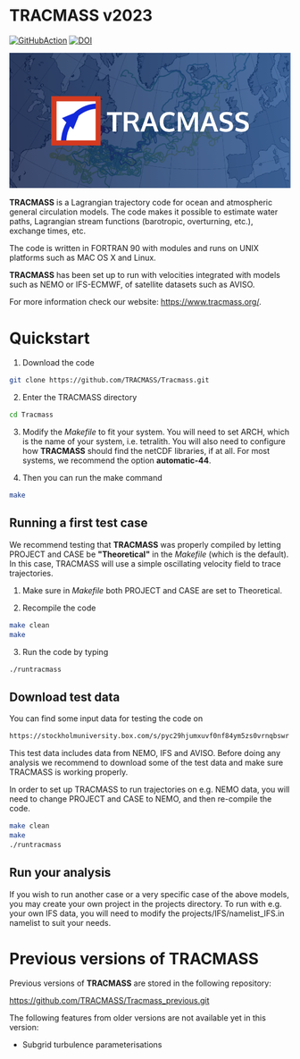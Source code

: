 TRACMASS v2023
=====================
[![GitHubAction](https://github.com/AitorAldama/Tracmass/workflows/Build%20and%20Test/badge.svg)](https://github.com/AitorAldama/Tracmass/workflows/Build%20and%20Test/badge.svg)  [![DOI](https://zenodo.org/badge/DOI/10.5281/zenodo.4337926.svg)](https://doi.org/10.5281/zenodo.4337926)

![Social logo](https://github.com/TRACMASS/tracmass.github.io/blob/version7/images/headers_footer/fig_socialimage.png)

**TRACMASS** is a Lagrangian trajectory code for ocean and atmospheric general circulation models. The code makes it possible to estimate water paths, Lagrangian stream functions (barotropic, overturning, etc.), exchange times, etc.

The code is written in FORTRAN 90 with modules and runs on UNIX platforms such as MAC OS X and Linux.

**TRACMASS** has been set up to run with velocities integrated with models such as NEMO or IFS-ECMWF, of satellite datasets such as AVISO.

For more information check our website: https://www.tracmass.org/.


Quickstart
==========

1. Download the code

```bash
git clone https://github.com/TRACMASS/Tracmass.git
```

2. Enter the TRACMASS directory

```bash
cd Tracmass
```

3. Modify the *Makefile* to fit your system. You will need to set ARCH, which is the name of your system, i.e. tetralith. You will also need to configure how **TRACMASS** should find the netCDF libraries, if at all. For most systems, we recommend the option **automatic-44**.

4. Then you can run the make command

```bash
make
```

Running a first test case
-------------------------

We recommend testing that **TRACMASS** was properly compiled by letting PROJECT and CASE be **"Theoretical"** in the *Makefile* (which is the default). In this case, TRACMASS will use a simple oscillating velocity field to trace trajectories.

1. Make sure in *Makefile* both PROJECT and CASE are set to Theoretical.

2. Recompile the code

```bash
make clean
make
```

3. Run the code by typing

```bash
./runtracmass
```

Download test data
------------------

You can find some input data for testing the code on

```bash
https://stockholmuniversity.box.com/s/pyc29hjumxuvf0nf84ym5zs0vrnqbswr
```

This test data includes data from NEMO, IFS and AVISO.
Before doing any analysis we recommend to download some of the test data and make sure TRACMASS is working properly.

In order to set up TRACMASS to run trajectories on e.g. NEMO data, you will need to change PROJECT and CASE to NEMO, and then re-compile the code.

```bash
make clean
make
./runtracmass
```

Run your analysis
-----------------

If you wish to run another case or a very specific case of the above models, you may create your own project in the projects directory.
To run with e.g. your own IFS data, you will need to modify the projects/IFS/namelist_IFS.in namelist to suit your needs.

Previous versions of TRACMASS
=============================

Previous versions of **TRACMASS** are stored in the following repository:

https://github.com/TRACMASS/Tracmass_previous.git

The following features from older versions are not available yet in this version:

* Subgrid turbulence parameterisations
